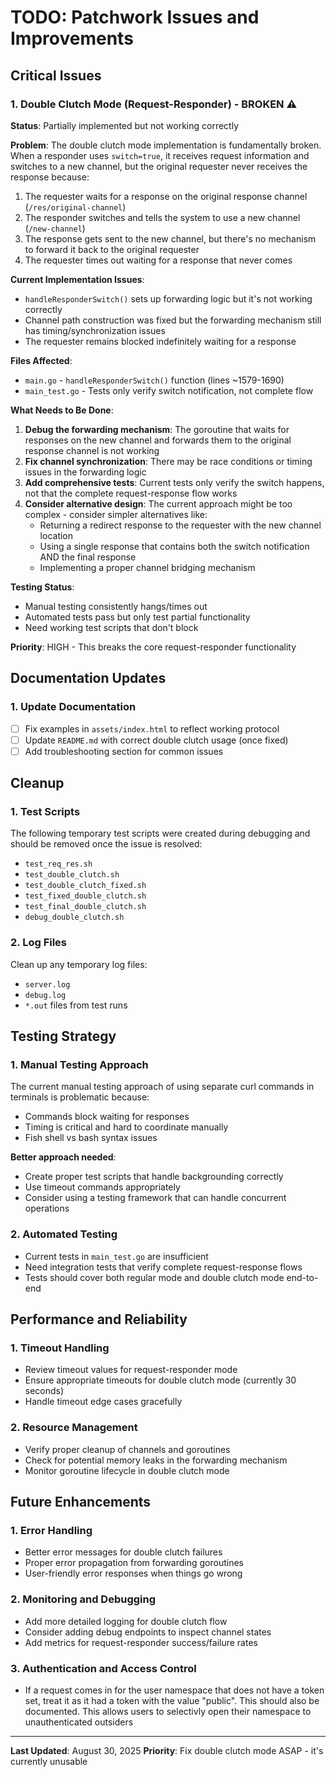# TODO: Patchwork Issues and Improvements

## Critical Issues

### 1. Double Clutch Mode (Request-Responder) - BROKEN ⚠️
**Status**: Partially implemented but not working correctly

**Problem**: The double clutch mode implementation is fundamentally broken. When a responder uses `switch=true`, it receives request information and switches to a new channel, but the original requester never receives the response because:

1. The requester waits for a response on the original response channel (`/res/original-channel`)
2. The responder switches and tells the system to use a new channel (`/new-channel`)  
3. The response gets sent to the new channel, but there's no mechanism to forward it back to the original requester
4. The requester times out waiting for a response that never comes

**Current Implementation Issues**:
- `handleResponderSwitch()` sets up forwarding logic but it's not working correctly
- Channel path construction was fixed but the forwarding mechanism still has timing/synchronization issues
- The requester remains blocked indefinitely waiting for a response

**Files Affected**:
- `main.go` - `handleResponderSwitch()` function (lines ~1579-1690)
- `main_test.go` - Tests only verify switch notification, not complete flow

**What Needs to Be Done**:
1. **Debug the forwarding mechanism**: The goroutine that waits for responses on the new channel and forwards them to the original response channel is not working
2. **Fix channel synchronization**: There may be race conditions or timing issues in the forwarding logic
3. **Add comprehensive tests**: Current tests only verify the switch happens, not that the complete request-response flow works
4. **Consider alternative design**: The current approach might be too complex - consider simpler alternatives like:
   - Returning a redirect response to the requester with the new channel location
   - Using a single response that contains both the switch notification AND the final response
   - Implementing a proper channel bridging mechanism

**Testing Status**: 
- Manual testing consistently hangs/times out
- Automated tests pass but only test partial functionality
- Need working test scripts that don't block

**Priority**: HIGH - This breaks the core request-responder functionality

## Documentation Updates

### 1. Update Documentation
- [ ] Fix examples in `assets/index.html` to reflect working protocol
- [ ] Update `README.md` with correct double clutch usage (once fixed)
- [ ] Add troubleshooting section for common issues

## Cleanup

### 1. Test Scripts
The following temporary test scripts were created during debugging and should be removed once the issue is resolved:
- `test_req_res.sh`
- `test_double_clutch.sh` 
- `test_double_clutch_fixed.sh`
- `test_fixed_double_clutch.sh`
- `test_final_double_clutch.sh`
- `debug_double_clutch.sh`

### 2. Log Files
Clean up any temporary log files:
- `server.log`
- `debug.log`
- `*.out` files from test runs

## Testing Strategy

### 1. Manual Testing Approach
The current manual testing approach of using separate curl commands in terminals is problematic because:
- Commands block waiting for responses
- Timing is critical and hard to coordinate manually
- Fish shell vs bash syntax issues

**Better approach needed**:
- Create proper test scripts that handle backgrounding correctly
- Use timeout commands appropriately
- Consider using a testing framework that can handle concurrent operations

### 2. Automated Testing
- Current tests in `main_test.go` are insufficient
- Need integration tests that verify complete request-response flows
- Tests should cover both regular mode and double clutch mode end-to-end

## Performance and Reliability

### 1. Timeout Handling
- Review timeout values for request-responder mode
- Ensure appropriate timeouts for double clutch mode (currently 30 seconds)
- Handle timeout edge cases gracefully

### 2. Resource Management
- Verify proper cleanup of channels and goroutines
- Check for potential memory leaks in the forwarding mechanism
- Monitor goroutine lifecycle in double clutch mode

## Future Enhancements

### 1. Error Handling
- Better error messages for double clutch failures
- Proper error propagation from forwarding goroutines
- User-friendly error responses when things go wrong

### 2. Monitoring and Debugging
- Add more detailed logging for double clutch flow
- Consider adding debug endpoints to inspect channel states
- Add metrics for request-responder success/failure rates

### 3. Authentication and Access Control
- If a request comes in for the user namespace that does not have a token set, treat it as it had a token with the value "public". This should also be documented. This allows users to selectivly open their namespace to unauthenticated outsiders

---

**Last Updated**: August 30, 2025
**Priority**: Fix double clutch mode ASAP - it's currently unusable
